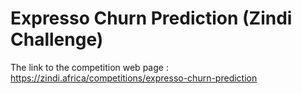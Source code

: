 # Expresso Churn Prediction (Zindi Challenge)

The link to the competition web page : https://zindi.africa/competitions/expresso-churn-prediction